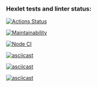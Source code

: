 ### Hexlet tests and linter status:
[![Actions Status](https://github.com/ilyaozhereliev/frontend-project-lvl1/workflows/hexlet-check/badge.svg)](https://github.com/ilyaozhereliev/frontend-project-lvl1/actions)

[![Maintainability](https://api.codeclimate.com/v1/badges/2469e283ed3ccdcbbf70/maintainability)](https://codeclimate.com/github/ilyaozhereliev/frontend-project-lvl1/maintainability)

[![Node CI](https://github.com/ilyaozhereliev/frontend-project-lvl1/workflows/ci/badge.svg)](https://github.com/ilyaozhereliev/frontend-project-lvl1/actions)

[![asciicast](https://asciinema.org/a/tizZ9TghVmRRoaKoIhQ3sAjPp.svg)](https://asciinema.org/a/tizZ9TghVmRRoaKoIhQ3sAjPp)

[![asciicast](https://asciinema.org/a/97ytNjZxXD7Q9B7tF2hvobPZn.svg)](https://asciinema.org/a/97ytNjZxXD7Q9B7tF2hvobPZn)

[![asciicast](https://asciinema.org/a/YcwReHQ4TSQxF4Uq9RAD3vwg8.svg)](https://asciinema.org/a/YcwReHQ4TSQxF4Uq9RAD3vwg8)